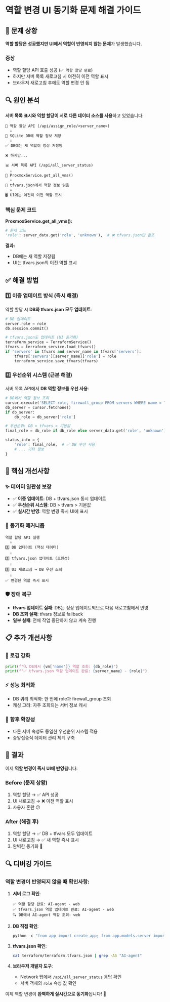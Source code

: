 # 역할 변경 UI 동기화 문제 해결 가이드

## 🐛 문제 상황

**역할 할당은 성공했지만 UI에서 역할이 반영되지 않는 문제**가 발생했습니다.

### 증상
- 역할 할당 API 호출 성공 (`✅ 역할 할당 완료`)
- 하지만 서버 목록 새로고침 시 여전히 이전 역할 표시
- 브라우저 새로고침 후에도 역할 변경 안 됨

## 🔍 원인 분석

**서버 목록 표시와 역할 할당이 서로 다른 데이터 소스를 사용**하고 있었습니다:

```
🎯 역할 할당 API (/api/assign_role/<server_name>)
  ↓
💾 SQLite DB에 역할 정보 저장
  ↓
✅ DB에는 새 역할이 정상 저장됨

❌ 하지만...

📊 서버 목록 API (/api/all_server_status)
  ↓
🔗 ProxmoxService.get_all_vms()
  ↓
📄 tfvars.json에서 역할 정보 읽음
  ↓
🖥️ UI에는 여전히 이전 역할 표시
```

### 핵심 문제 코드

**ProxmoxService.get_all_vms():**
```python
# 문제 코드
'role': server_data.get('role', 'unknown'),  # ❌ tfvars.json만 참조
```

**결과:**
- DB에는 새 역할 저장됨
- UI는 tfvars.json의 이전 역할 표시

## ✅ 해결 방법

### 1️⃣ **이중 업데이트 방식** (즉시 해결)

역할 할당 시 **DB와 tfvars.json 모두 업데이트**:

```python
# DB 업데이트
server.role = role
db.session.commit()

# tfvars.json도 업데이트 (UI 동기화)
terraform_service = TerraformService()
tfvars = terraform_service.load_tfvars()
if 'servers' in tfvars and server_name in tfvars['servers']:
    tfvars['servers'][server_name]['role'] = role
    terraform_service.save_tfvars(tfvars)
```

### 2️⃣ **우선순위 시스템** (근본 해결)

서버 목록 API에서 **DB 역할 정보를 우선 사용**:

```python
# DB에서 역할 정보 조회
cursor.execute('SELECT role, firewall_group FROM servers WHERE name = ?', (vm['name'],))
db_server = cursor.fetchone()
if db_server:
    db_role = db_server['role']

# 우선순위: DB > tfvars > 기본값
final_role = db_role if db_role else server_data.get('role', 'unknown')

status_info = {
    'role': final_role,  # ✅ DB 우선 사용
    # ... 기타 정보
}
```

## 🎯 핵심 개선사항

### ✨ **데이터 일관성 보장**
- ✅ **이중 업데이트**: DB + tfvars.json 동시 업데이트
- ✅ **우선순위 시스템**: DB > tfvars > 기본값
- ✅ **실시간 반영**: 역할 변경 즉시 UI에 표시

### 🔄 **동기화 메커니즘**
```
역할 할당 API 실행
  ↓
1️⃣ DB 업데이트 (핵심 데이터)
  ↓
2️⃣ tfvars.json 업데이트 (호환성)
  ↓
3️⃣ UI 새로고침 → DB 우선 조회
  ↓
✅ 변경된 역할 즉시 표시
```

### 🛡️ **장애 복구**
- **tfvars 업데이트 실패**: DB는 정상 업데이트되므로 다음 새로고침에서 반영
- **DB 조회 실패**: tfvars 정보로 fallback
- **일부 실패**: 전체 작업 중단하지 않고 계속 진행

## 📋 추가 개선사항

### 🔧 **로깅 강화**
```python
print(f"🔍 DB에서 {vm['name']} 역할 조회: {db_role}")
print(f"✅ tfvars.json 역할 업데이트 완료: {server_name} - {role}")
```

### ⚡ **성능 최적화**
- DB 쿼리 최적화: 한 번에 role과 firewall_group 조회
- 캐싱 고려: 자주 조회되는 서버 정보 캐시

### 🎯 **향후 확장성**
- 다른 서버 속성도 동일한 우선순위 시스템 적용
- 중앙집중식 데이터 관리 체계 구축

## 🎉 결과

이제 **역할 변경이 즉시 UI에 반영**됩니다:

### Before (문제 상황)
1. 역할 할당 → ✅ API 성공
2. UI 새로고침 → ❌ 이전 역할 표시
3. 사용자 혼란 😕

### After (해결 후)
1. 역할 할당 → ✅ DB + tfvars 모두 업데이트
2. UI 새로고침 → ✅ 새 역할 즉시 표시
3. 완벽한 동기화 🎊

## 🔍 디버깅 가이드

### 역할 변경이 반영되지 않을 때 확인사항:

1. **서버 로그 확인**:
   ```
   ✅ 역할 할당 완료: AI-agent - web
   ✅ tfvars.json 역할 업데이트 완료: AI-agent - web
   🔍 DB에서 AI-agent 역할 조회: web
   ```

2. **DB 직접 확인**:
   ```python
   python -c "from app import create_app; from app.models.server import Server; app = create_app(); app.app_context().push(); s = Server.query.filter_by(name='AI-agent').first(); print(f'역할: {s.role}' if s else '서버 없음')"
   ```

3. **tfvars.json 확인**:
   ```bash
   cat terraform/terraform.tfvars.json | grep -A5 "AI-agent"
   ```

4. **브라우저 개발자 도구**:
   - Network 탭에서 `/api/all_server_status` 응답 확인
   - 서버 객체의 `role` 속성 값 확인

이제 역할 변경이 **완벽하게 실시간으로 동기화**됩니다! 🚀